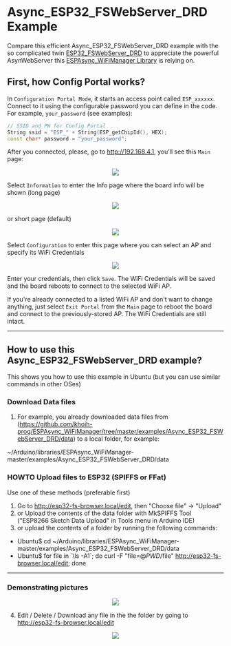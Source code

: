 # Async_ESP32_FSWebServer_DRD Example

Compare this efficient Async_ESP32_FSWebServer_DRD example with the so complicated twin [ESP32_FSWebServer_DRD](https://github.com/khoih-prog/ESP_WiFiManager/tree/master/examples/ESP32_FSWebServer_DRD) to appreciate the powerful AsynWebServer this [ESPAsync_WiFiManager Library](https://github.com/khoih-prog/ESPAsync_WiFiManager) is relying on.

## First, how Config Portal works?

In `Configuration Portal Mode`, it starts an access point called `ESP_xxxxxx`. Connect to it using the configurable password you can define in the code. For example, `your_password` (see examples):

```cpp
// SSID and PW for Config Portal
String ssid = "ESP_" + String(ESP_getChipId(), HEX);
const char* password = "your_password";
```
After you connected, please, go to http://192.168.4.1, you'll see this `Main` page:

<p align="center">
    <img src="https://github.com/khoih-prog/ESPAsync_WiFiManager/blob/master/Images/Main.png">
</p>

Select `Information` to enter the Info page where the board info will be shown (long page)

<p align="center">
    <img src="https://github.com/khoih-prog/ESPAsync_WiFiManager/blob/master/Images/Info.png">
</p>

or short page (default)

<p align="center">
    <img src="https://github.com/khoih-prog/ESPAsync_WiFiManager/blob/master/Images/Info_Short.png">
</p>

Select `Configuration` to enter this page where you can select an AP and specify its WiFi Credentials

<p align="center">
    <img src="https://github.com/khoih-prog/ESPAsync_WiFiManager/blob/master/Images/Configuration.png">
</p>

Enter your credentials, then click `Save`. The WiFi Credentials will be saved and the board reboots to connect to the selected WiFi AP.

If you're already connected to a listed WiFi AP and don't want to change anything, just select `Exit Portal` from the `Main` page to reboot the board and connect to the previously-stored AP. The WiFi Credentials are still intact.

---

## How to use this Async_ESP32_FSWebServer_DRD example?

This shows you how to use this example in Ubuntu (but you can use similar commands in other OSes)

### Download Data files

1. For example, you already downloaded data files from (https://github.com/khoih-prog/ESPAsync_WiFiManager/tree/master/examples/Async_ESP32_FSWebServer_DRD/data) to a local folder, for example:

~/Arduino/libraries/ESPAsync_WiFiManager-master/examples/Async_ESP32_FSWebServer_DRD/data

### HOWTO Upload files to ESP32 (SPIFFS or FFat)

Use one of these methods (preferable first)

1. Go to http://esp32-fs-browser.local/edit, then "Choose file" -> "Upload"
2. or Upload the contents of the data folder with MkSPIFFS Tool ("ESP8266 Sketch Data Upload" in Tools menu in Arduino IDE)
3. or upload the contents of a folder by running the following commands: 
 - Ubuntu$ cd ~/Arduino/libraries/ESPAsync_WiFiManager-master/examples/Async_ESP32_FSWebServer_DRD/data
 - Ubuntu$ for file in \`\ls -A1\`; do curl -F "file=@$PWD/$file" http://esp32-fs-browser.local/edit; done

---

### Demonstrating pictures

<p align="center">
    <img src="https://github.com/khoih-prog/ESPAsync_WiFiManager/blob/master/examples/Async_ESP32_FSWebServer_DRD/pics/esp8266fs.local.png">
</p>

4. Edit / Delete / Download any file in the the folder by going to http://esp32-fs-browser.local/edit

<p align="center">
    <img src="https://github.com/khoih-prog/ESPAsync_WiFiManager/blob/master/examples/Async_ESP32_FSWebServer_DRD/pics/esp8266fs.local_edit.png">
</p>


